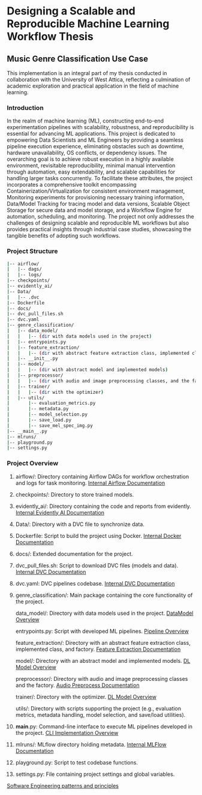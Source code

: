 # Designing a Scalable and Reproducible Machine Learning Workflow Thesis

## Music Genre Classification Use Case

This implementation is an integral part of my thesis conducted in collaboration with the University of West Attica,
reflecting a culmination of academic exploration and practical application in the field of machine learning.

### Introduction

In the realm of machine learning (ML), constructing end-to-end experimentation pipelines with scalability, robustness,
and reproducibility is essential for advancing ML applications. This project is dedicated to empowering Data Scientists
and ML Engineers by providing a seamless pipeline execution experience, eliminating obstacles such as downtime, hardware
unavailability, OS conflicts, or dependency issues. The overarching goal is to achieve robust execution in a highly
available environment, revisitable reproducibility, minimal manual intervention through automation, easy extendability,
and scalable capabilities for handling larger tasks concurrently. To facilitate these attributes, the project
incorporates a comprehensive toolkit encompassing Containerization/Virtualization for consistent environment management,
Monitoring experiments for provisioning necessary training information, Data/Model Tracking for tracing model and data
versions, Scalable Object Storage for secure data and model storage, and a Workflow Engine for automation, scheduling,
and monitoring. The project not only addresses the challenges of designing scalable and reproducible ML workflows but
also provides practical insights through industrial case studies, showcasing the tangible benefits of adopting such
workflows.

### Project Structure

~~~bash
|-- airflow/
|   |-- dags/
|   |-- logs/
|-- checkpoints/
|-- evidently_ai/
|-- Data/
|   |-- .dvc
|-- Dockerfile
|-- docs/
|-- dvc_pull_files.sh
|-- dvc.yaml
|-- genre_classification/
|   |-- data_model/
|   |   |-- (dir with data models used in the project)
|   |-- entrypoints.py
|   |-- feature_extraction/
|   |   |-- (dir with abstract feature extraction class, implemented class, and factory)
|   |-- __init__.py
|   |-- model/
|   |   |-- (dir with abstract model and implemented models)
|   |-- preprocessor/
|   |   |-- (dir with audio and image preprocessing classes, and the factory)
|   |-- trainer/
|   |   |-- (dir with the optimizer)
|   |-- utils/
|       |-- evaluation_metrics.py
|       |-- metadata.py
|       |-- model_selection.py
|       |-- save_load.py
|       |-- save_mel_spec_img.py
|-- __main__.py
|-- mlruns/
|-- playground.py
|-- settings.py
~~~

### Project Overview

1. airflow/: Directory containing Airflow DAGs for workflow orchestration and logs for task
   monitoring. [Internal Airflow Documentation](docs/airflow.md)

2. checkpoints/: Directory to store trained models.

3. evidently_ai/: Directory containing the code and reports from evidently. [Internal Evidently AI Documentation](docs/evidently_ai.md)

4. Data/: Directory with a DVC file to synchronize data.

5. Dockerfile: Script to build the project using Docker. [Internal Docker Documentation](docs/project_packaging.md)

6. docs/: Extended documentation for the project.

7. dvc_pull_files.sh: Script to download DVC files (models and data). [Internal DVC Documentation](docs/dvc.md)

8. dvc.yaml: DVC pipelines codebase. [Internal DVC Documentation](docs/dvc.md)

9. genre_classification/: Main package containing the core functionality of the project.

   data_model/: Directory with data models used in the project. [DataModel Overview](docs/data_model.md)

   entrypoints.py: Script with developed ML pipelines. [Pipeline Overview](docs/genre_class_pipeline_overview.md)

   feature_extraction/: Directory with an abstract feature extraction class, implemented class, and
   factory. [Feature Extraction Documentation](docs/feature_extraction.md)

   model/: Directory with an abstract model and implemented models. [DL Model Overview](docs/model_training.md)

   preprocessor/: Directory with audio and image preprocessing classes and the
   factory. [Audio Preprocess Documentation](docs/audio_preprocess.md)

   trainer/: Directory with the optimizer. [DL Model Overview](docs/model_training.md)

   utils/: Directory with scripts supporting the project (e.g., evaluation metrics, metadata handling, model selection,
   and save/load utilities).

10. __main__.py: Command-line interface to execute ML pipelines developed in the
   project. [CLI Implementation Overview](docs/cli.md)

11. mlruns/: MLflow directory holding metadata. [Internal MLFlow Documentation](docs/ml_flow.md)

12. playground.py: Script to test codebase functions.

13. settings.py: File containing project settings and global variables.

[Software Engineering patterns and principles](docs/soft_eng_tech.md)
